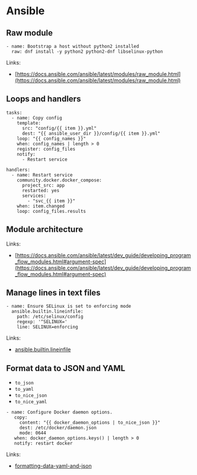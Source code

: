 # Ansible

## Raw module

```
- name: Bootstrap a host without python2 installed
  raw: dnf install -y python2 python2-dnf libselinux-python
```

Links:

- [https://docs.ansible.com/ansible/latest/modules/raw_module.html](https://docs.ansible.com/ansible/latest/modules/raw_module.html)

## Loops and handlers

```
tasks:
  - name: Copy config
    template:
      src: "config/{{ item }}.yml"
      dest: "{{ ansible_user_dir }}/config/{{ item }}.yml"
    loop: "{{ config_names }}"
    when: config_names | length > 0
    register: config_files
    notify:
      - Restart service

handlers:
  - name: Restart service
    community.docker.docker_compose:
      project_src: app
      restarted: yes
      services:
        - "svc_{{ item }}"
    when: item.changed
    loop: config_files.results
```

## Module architecture

Links:
- [https://docs.ansible.com/ansible/latest/dev_guide/developing_program_flow_modules.html#argument-spec](https://docs.ansible.com/ansible/latest/dev_guide/developing_program_flow_modules.html#argument-spec)

## Manage lines in text files

```
- name: Ensure SELinux is set to enforcing mode
  ansible.builtin.lineinfile:
    path: /etc/selinux/config
    regexp: '^SELINUX='
    line: SELINUX=enforcing
```

Links:

- [ansible.builtin.lineinfile](https://docs.ansible.com/ansible/latest/collections/ansible/builtin/lineinfile_module.html)

## Format data to JSON and YAML

- `to_json`
- `to_yaml`
- `to_nice_json`
- `to_nice_yaml`

```
- name: Configure Docker daemon options.
   copy:
     content: "{{ docker_daemon_options | to_nice_json }}"
     dest: /etc/docker/daemon.json
     mode: 0644
   when: docker_daemon_options.keys() | length > 0
   notify: restart docker
```

Links:

- [formatting-data-yaml-and-json](https://docs.ansible.com/ansible/latest/user_guide/playbooks_filters.html#formatting-data-yaml-and-json)
